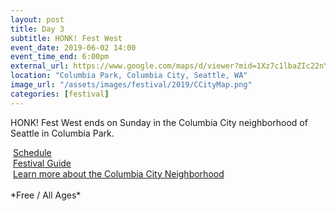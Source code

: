 ```yaml
---
layout: post
title: Day 3
subtitle: HONK! Fest West
event_date: 2019-06-02 14:00
event_time_end: 6:00pm
external_url: https://www.google.com/maps/d/viewer?mid=1Xz7c1lbaZIc22nYKtJW_0R5bj5LTnF-C
location: "Columbia Park, Columbia City, Seattle, WA"
image_url: "/assets/images/festival/2019/CCityMap.png"
categories: [festival]
---
```


HONK! Fest West ends on Sunday in the Columbia City neighborhood of Seattle in Columbia Park.

<div><i class="far fa-calendar-alt ft-clr-1"></i>&nbsp;<a href="/schedule/2019.html#day-3">Schedule</a></div>
<div><i class="far fa-map ft-clr-1"></i>&nbsp;<a href="/assets/downloads/2019/2019HFWProgram-02.pdf" target="_blank">Festival Guide</a></div>
<div><i class="fas fa-city ft-clr-1"></i>&nbsp;<a href="https://www.visitseattle.org/neighborhoods/columbia-city/" target="_blank">Learn more about the Columbia City Neighborhood</a></div>
<br/>
*Free / All Ages*
